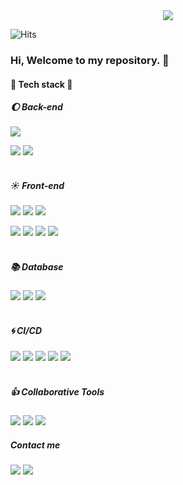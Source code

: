 <div align="center">
	<img src="https://capsule-render.vercel.app/api?type=waving&color=timeGradient&height=160&section=header&text=KangHun's%20Repo&fontSize=60" />
</div>  

![Hits](https://hits.seeyoufarm.com/api/count/incr/badge.svg?url=https%3A%2F%2Fgithub.com%2FKangHun-Lee&count_bg=%233D3EC8&title_bg=%23555555&icon=&icon_color=%23E7E7E7&title=%EB%B0%A9%EB%AC%B8%EC%9E%90&edge_flat=false)

### Hi, Welcome to my repository. 👋

<h4> 🔧 Tech stack 🔧 </h4>

##### 🌔 Back-end
<img src="https://img.shields.io/badge/Java-007396?style=flat-square&logo=Java&logoColor=white"/></a>

<img src="https://img.shields.io/badge/Spring-6DB33F?style=flat-square&logo=spring&logoColor=white"/></a>
<img src="https://img.shields.io/badge/SpringBoot-6DB33F?style=flat-square&logo=springboot&logoColor=white"/></a>  
<br>
##### ☀️ Front-end
<img src="https://img.shields.io/badge/TypeScript-3178C6?style=flat-square&logo=typescript&logoColor=white"/></a>
<img src="https://img.shields.io/badge/JavaScript-F7DF1E?style=flat-square&logo=javascript&logoColor=white"/></a>
<img src="https://img.shields.io/badge/Css-1572B6?style=flat-square&logo=css3&logoColor=white"/></a>  

<img src="https://img.shields.io/badge/Vue-4FC08D?style=flat-square&logo=vuedotjs&logoColor=white"/></a>
<img src="https://img.shields.io/badge/Vite-646CFF?style=flat-square&logo=vite&logoColor=white"/></a>
<img src="https://img.shields.io/badge/Vuetify-1867C0?style=flat-square&logo=vuetify&logoColor=white"/></a>
<img src="https://img.shields.io/badge/Bootstrap-7952B3?style=flat-square&logo=bootstrap&logoColor=white"/></a>  
<br>

##### 📚 Database
<img src="https://img.shields.io/badge/MariaDB-003545?style=flat-square&logo=mariadb&logoColor=white"/></a>
<img src="https://img.shields.io/badge/MySQL-4479A1?style=flat-square&logo=mysql&logoColor=white"/></a>
<img src="https://img.shields.io/badge/Redis-DC382D?style=flat-square&logo=redis&logoColor=white"/></a>  
<br>

##### 🌀 CI/CD
<img src="https://img.shields.io/badge/Git-F05032?style=flat-square&logo=git&logoColor=white"/></a>
<img src="https://img.shields.io/badge/GitHub-181717?style=flat-square&logo=github&logoColor=white"/></a>
<img src="https://img.shields.io/badge/GitLab-FC6D26?style=flat-square&logo=gitlab&logoColor=white"/></a>
<img src="https://img.shields.io/badge/Jenkins-D24939?style=flat-square&logo=jenkins&logoColor=white"/></a>
<img src="https://img.shields.io/badge/SonarQube-4E9BCD?style=flat-square&logo=sonarqube&logoColor=white"/></a>  
<br>

##### 👍 Collaborative Tools
<img src="https://img.shields.io/badge/Confluence-172B4D?style=flat-square&logo=confluence&logoColor=white"/></a>
<img src="https://img.shields.io/badge/Slack-4A154B?style=flat-square&logo=slack&logoColor=white"/></a>
<img src="https://img.shields.io/badge/Redmine-B32024?style=flat-square&logo=redmine&logoColor=white"/></a>
<br>

##### Contact me
<a target="_blank" href="mailto:gang322@naver.com"><img src="https://img.shields.io/badge/Mail-03C75A?style=flat-square&logo=naver&logoColor=white"/></a>
<a target="_blank" href="https://www.instagram.com/b.kanghun/"><img src="https://img.shields.io/badge/Instagram-E4405F?style=flat-square&logo=instagram&logoColor=white"/></a>
